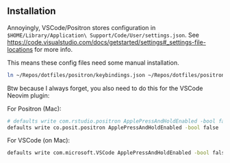 ## Installation

Annoyingly, VSCode/Positron stores configuration in `$HOME/Library/Application\ Support/Code/User/settings.json`. See
<https://code.visualstudio.com/docs/getstarted/settings#_settings-file-locations> for more info.

This means these config files need some manual installation.

``` bash
ln ~/Repos/dotfiles/positron/keybindings.json ~/Repos/dotfiles/positron/keybindings.json .
```

Btw because I always forget, you also need to do this for the VSCode Neovim plugin:

For Positron (Mac):
``` bash
# defaults write com.rstudio.positron ApplePressAndHoldEnabled -bool false
defaults write co.posit.positron ApplePressAndHoldEnabled -bool false
```

For VSCode (on Mac):
``` bash
defaults write com.microsoft.VSCode ApplePressAndHoldEnabled -bool false
```
